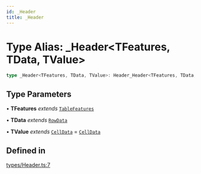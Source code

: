```yaml
---
id: _Header
title: _Header
---
```


# Type Alias: \_Header\<TFeatures, TData, TValue\>

```ts
type _Header<TFeatures, TData, TValue>: Header_Header<TFeatures, TData, TValue> & UnionToIntersection<"ColumnSizing" extends keyof TFeatures ? Header_ColumnSizing : never | "ColumnResizing" extends keyof TFeatures ? Header_ColumnResizing : never>;
```

## Type Parameters

• **TFeatures** *extends* [`TableFeatures`](../interfaces/tablefeatures.md)

• **TData** *extends* [`RowData`](rowdata.md)

• **TValue** *extends* [`CellData`](celldata.md) = [`CellData`](celldata.md)

## Defined in

[types/Header.ts:7](https://github.com/TanStack/table/blob/b1e6b79157b0debc7222660572b06c8b857f4605/packages/table-core/src/types/Header.ts#L7)
